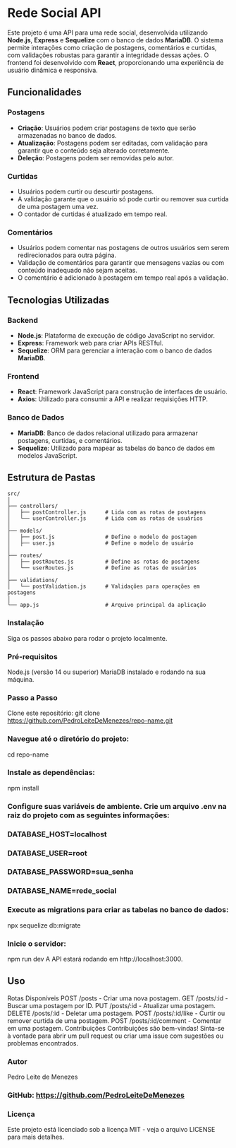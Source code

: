 # Rede Social API

Este projeto é uma API para uma rede social, desenvolvida utilizando **Node.js**, **Express** e **Sequelize** com o banco de dados **MariaDB**. O sistema permite interações como criação de postagens, comentários e curtidas, com validações robustas para garantir a integridade dessas ações. O frontend foi desenvolvido com **React**, proporcionando uma experiência de usuário dinâmica e responsiva.

## Funcionalidades

### Postagens
- **Criação**: Usuários podem criar postagens de texto que serão armazenadas no banco de dados.
- **Atualização**: Postagens podem ser editadas, com validação para garantir que o conteúdo seja alterado corretamente.
- **Deleção**: Postagens podem ser removidas pelo autor.

### Curtidas
- Usuários podem curtir ou descurtir postagens.
- A validação garante que o usuário só pode curtir ou remover sua curtida de uma postagem uma vez.
- O contador de curtidas é atualizado em tempo real.

### Comentários
- Usuários podem comentar nas postagens de outros usuários sem serem redirecionados para outra página.
- Validação de comentários para garantir que mensagens vazias ou com conteúdo inadequado não sejam aceitas.
- O comentário é adicionado à postagem em tempo real após a validação.

## Tecnologias Utilizadas

### Backend
- **Node.js**: Plataforma de execução de código JavaScript no servidor.
- **Express**: Framework web para criar APIs RESTful.
- **Sequelize**: ORM para gerenciar a interação com o banco de dados **MariaDB**.

### Frontend
- **React**: Framework JavaScript para construção de interfaces de usuário.
- **Axios**: Utilizado para consumir a API e realizar requisições HTTP.

### Banco de Dados
- **MariaDB**: Banco de dados relacional utilizado para armazenar postagens, curtidas, e comentários.
- **Sequelize**: Utilizado para mapear as tabelas do banco de dados em modelos JavaScript.

## Estrutura de Pastas

```plaintext
src/
│
├── controllers/
│   ├── postController.js      # Lida com as rotas de postagens
│   └── userController.js      # Lida com as rotas de usuários
│
├── models/
│   ├── post.js                # Define o modelo de postagem
│   ├── user.js                # Define o modelo de usuário
│
├── routes/
│   ├── postRoutes.js          # Define as rotas de postagens
│   └── userRoutes.js          # Define as rotas de usuários
│
├── validations/
│   └── postValidation.js      # Validações para operações em postagens
│
└── app.js                     # Arquivo principal da aplicação
```

### Instalação
Siga os passos abaixo para rodar o projeto localmente.

### Pré-requisitos
Node.js (versão 14 ou superior)
MariaDB instalado e rodando na sua máquina.

### Passo a Passo
Clone este repositório:
git clone https://github.com/PedroLeiteDeMenezes/repo-name.git
### Navegue até o diretório do projeto:
cd repo-name
### Instale as dependências:
npm install

### Configure suas variáveis de ambiente. Crie um arquivo .env na raiz do projeto com as seguintes informações:
### DATABASE_HOST=localhost
### DATABASE_USER=root
### DATABASE_PASSWORD=sua_senha
### DATABASE_NAME=rede_social
### Execute as migrations para criar as tabelas no banco de dados:
npx sequelize db:migrate
### Inicie o servidor:
npm run dev
A API estará rodando em http://localhost:3000.

## Uso
Rotas Disponíveis
POST /posts - Criar uma nova postagem.
GET /posts/:id - Buscar uma postagem por ID.
PUT /posts/:id - Atualizar uma postagem.
DELETE /posts/:id - Deletar uma postagem.
POST /posts/:id/like - Curtir ou remover curtida de uma postagem.
POST /posts/:id/comment - Comentar em uma postagem.
Contribuições
Contribuições são bem-vindas! Sinta-se à vontade para abrir um pull request ou criar uma issue com sugestões ou problemas encontrados.

### Autor
Pedro Leite de Menezes

### GitHub: https://github.com/PedroLeiteDeMenezes
### Licença
Este projeto está licenciado sob a licença MIT - veja o arquivo LICENSE para mais detalhes.
